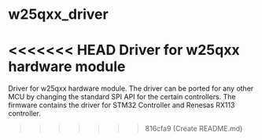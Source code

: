 # w25qxx_driver
<<<<<<< HEAD
Driver for w25qxx hardware module
=======
Driver for w25qxx hardware module. The driver can be ported for any other MCU by changing the standard SPI API for the certain controllers. The firmware contains the driver for STM32 Controller and Renesas RX113 controller.  
>>>>>>> 816cfa9 (Create README.md)
